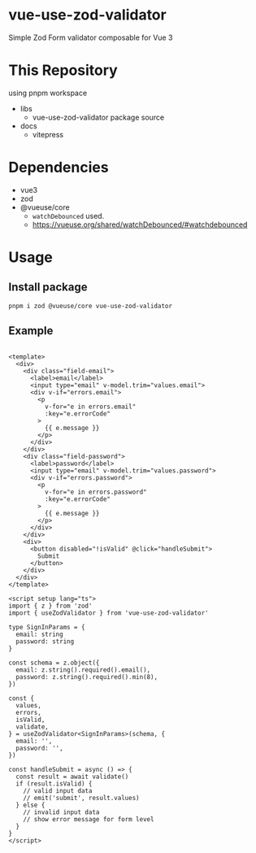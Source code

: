 # vue-use-zod-validator

Simple Zod Form validator composable for Vue 3

# This Repository

using pnpm workspace

* libs
    * vue-use-zod-validator package source
* docs
    * vitepress

# Dependencies

* vue3
* zod
* @vueuse/core
    * `watchDebounced` used.
    * https://vueuse.org/shared/watchDebounced/#watchdebounced

# Usage

## Install package

```
pnpm i zod @vueuse/core vue-use-zod-validator
```

## Example

```vue

<template>
  <div>
    <div class="field-email">
      <label>email</label>
      <input type="email" v-model.trim="values.email">
      <div v-if="errors.email">
        <p
          v-for="e in errors.email"
          :key="e.errorCode"
        >
          {{ e.message }}
        </p>
      </div>
    </div>
    <div class="field-password">
      <label>password</label>
      <input type="email" v-model.trim="values.password">
      <div v-if="errors.password">
        <p
          v-for="e in errors.password"
          :key="e.errorCode"
        >
          {{ e.message }}
        </p>
      </div>
    </div>
    <div>
      <button disabled="!isValid" @click="handleSubmit">
        Submit
      </button>
    </div>
  </div>
</template>

<script setup lang="ts">
import { z } from 'zod'
import { useZodValidator } from 'vue-use-zod-validator'

type SignInParams = {
  email: string
  password: string
}

const schema = z.object({
  email: z.string().required().email(),
  password: z.string().required().min(8),
})

const {
  values,
  errors,
  isValid,
  validate,
} = useZodValidator<SignInParams>(schema, {
  email: '',
  password: '',
})

const handleSubmit = async () => {
  const result = await validate()
  if (result.isValid) {
    // valid input data
    // emit('submit', result.values)
  } else {
    // invalid input data
    // show error message for form level
  }
}
</script>
```
